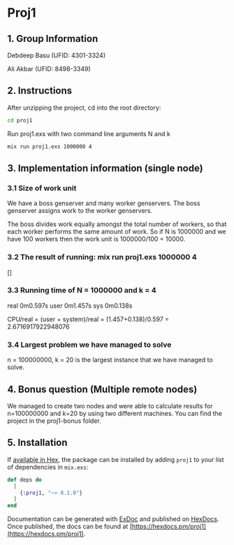 # Proj1

## 1. Group Information

Debdeep Basu (UFID: 4301-3324)

Ali Akbar (UFID: 8498-3349)

## 2. Instructions

After unzipping the project, cd into the root directory:

```bash
cd proj1
```

Run proj1.exs with two command line arguments N and k

```bash
mix run proj1.exs 1000000 4
```

## 3. Implementation information (single node)

### 3.1 Size of work unit

We have a boss genserver and many worker genservers. The boss genserver assigns work to the worker genservers.

The boss divides work equally amongst the total number of workers, so that each worker performs the same amount of work. So if N is 1000000 and we have 100 workers then the work unit is 1000000/100 = 10000.

### 3.2 The result of running: mix run proj1.exs 1000000 4

[]

### 3.3 Running time of N = 1000000 and k = 4

real	0m0.597s
user	0m1.457s
sys		0m0.138s

CPU/real = (user + system)/real = (1.457+0.138)/0.597 = 2.6716917922948076

### 3.4 Largest problem we have managed to solve

n = 100000000, k = 20 is the largest instance that we have managed to solve.

## 4. Bonus question (Multiple remote nodes)

We managed to create two nodes and were able to calculate results for n=100000000 and k=20 by using two different machines. You can find the project in the proj1-bonus folder.

## 5. Installation

If [available in Hex](https://hex.pm/docs/publish), the package can be installed
by adding `proj1` to your list of dependencies in `mix.exs`:

```elixir
def deps do
  [
    {:proj1, "~> 0.1.0"}
  ]
end
```

Documentation can be generated with [ExDoc](https://github.com/elixir-lang/ex_doc)
and published on [HexDocs](https://hexdocs.pm). Once published, the docs can
be found at [https://hexdocs.pm/proj1](https://hexdocs.pm/proj1).